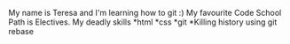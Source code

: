 My name is Teresa and I'm learning how to git :)
My favourite Code School Path is Electives.
My deadly skills
*html
*css
*git
*Killing history using git rebase
